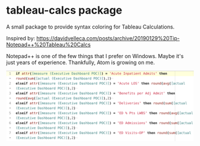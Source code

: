 # tableau-calcs package

A small package to provide syntax coloring for Tableau Calculations.

Inspired by: https://davidvelleca.com/posts/archive/20190129%20Tip-Notepad++%20Tableau%20Calcs

Notepad++ is one of the few things that I prefer on Windows. Maybe it's just years of experience. Thankfully, Atom is growing on me.

![A screenshot of your package](./sample_of_syntax.png)
